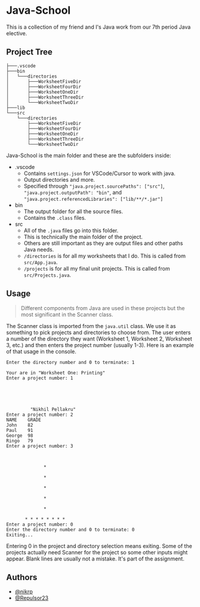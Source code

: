 
# Java-School
This is a collection of my friend and I's Java work from our 7th period Java elective.
##  Project Tree
```
├───.vscode
├───bin
│   └───directories
│       ├───WorksheetFiveDir
│       ├───WorksheetFourDir
│       ├───WorksheetOneDir
│       ├───WorksheetThreeDir
│       └───WorksheetTwoDir
├───lib
└───src
    └───directories
        ├───WorksheetFiveDir
        ├───WorksheetFourDir
        ├───WorksheetOneDir
        ├───WorksheetThreeDir
        └───WorksheetTwoDir
```

Java-School is the main folder and these are the subfolders inside:

- .vscode
    - Contains `settings.json` for VSCode/Cursor to work with java.
    - Output directories and more.
    - Specified through `"java.project.sourcePaths": ["src"]`, `"java.project.outputPath": "bin"`, and `"java.project.referencedLibraries": ["lib/**/*.jar"]`
- bin
    - The output folder for all the source files.
    - Contains the `.class` files.
- src
    - All of the `.java` files go into this folder.
    - This is technically the main folder of the project.
    - Others are still important as they are output files and other paths Java needs.
    - `/directories` is for all my worksheets that I do. This is called from `src/App.java`.
    - `/projects` is for all my final unit projects. This is called from `src/Projects.java`.
## Usage
> Different components from Java are used in these projects but the most significant in the Scanner class.

The Scanner class is imported from the `java.util` class. We use it as something to pick projects and directories to choose from. The user enters a number of the directory they want (Worksheet 1, Worksheet 2, Worksheet 3, etc.) and then enters the project number (usually 1-3). Here is an example of that usage in the console.

``` console
Enter the directory number and 0 to terminate: 1

Your are in "Worksheet One: Printing"
Enter a project number: 1





         "Nikhil Pellakru"
Enter a project number: 2
NAME    GRADE
John    82
Paul    91
George  98
Ringo   79
Enter a project number: 3



              *

              *

              *

              *

              *

       * * * * * * * *
Enter a project number: 0
Enter the directory number and 0 to terminate: 0
Exiting...
```

Entering 0 in the project and directory selection means exiting. Some of the projects actually need Scanner for the project so some other inputs might appear. Blank lines are usually not a mistake. It's part of the assignment.
## Authors

- [@nikrp](https://github.com/nikrp)
- [@Repulsor23](https://github.com/Repulsor23)
